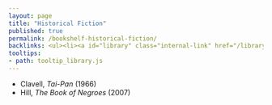 ```yaml
---
layout: page
title: "Historical Fiction"
published: true
permalink: /bookshelf-historical-fiction/
backlinks: <ul><li><a id="library" class="internal-link" href="/library/">Library</a></li></ul>
tooltips: 
- path: tooltip_library.js
---
```


* Clavell, *Tai-Pan* (1966)
* Hill, *The Book of Negroes* (2007)
